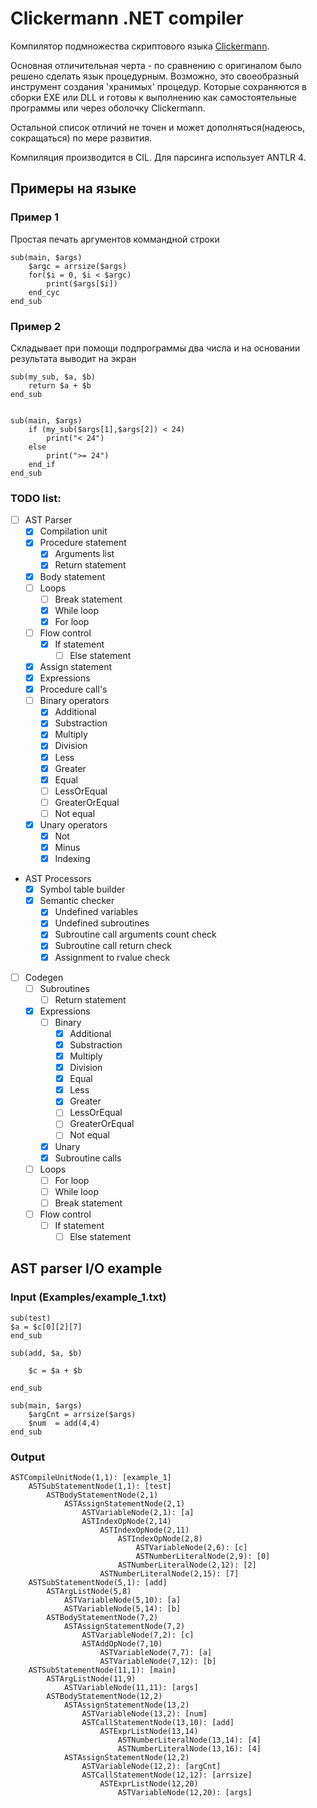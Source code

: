 # Clickermann .NET compiler

Компилятор подмножества скриптового языка [Clickermann](https://ru.wikipedia.org/wiki/Clickermann).

Основная отличительная черта - по сравнению с оригиналом было решено сделать язык процедурным. 
Возможно, это своеобразный инструмент создания 'хранимых' процедур. Которые сохраняются в сборки EXE или DLL
и готовы к выполнению как самостоятельные программы или через оболочку Clickermann. 

Остальной список отличий не точен и может дополняться(надеюсь, сокращаться) по мере развития.

Компиляция производится в CIL. Для парсинга использует ANTLR 4.

## Примеры на языке
### Пример 1

Простая печать аргументов коммандной строки

```
sub(main, $args)
	$argc = arrsize($args)
	for($i = 0, $i < $argc)
		print($args[$i])
	end_cyc
end_sub
```

### Пример 2

Складывает при помощи подпрограммы два числа и на основании результата выводит на экран

```
sub(my_sub, $a, $b)
	return $a + $b
end_sub


sub(main, $args)
	if (my_sub($args[1],$args[2]) < 24)
		print("< 24")
	else
		print(">= 24")
	end_if
end_sub
```


### TODO list:
 - [ ] AST Parser
    - [x] Compilation unit
    - [x] Procedure statement
        - [x] Arguments list
        - [x] Return statement
    - [x] Body statement
    - [ ] Loops
        - [ ] Break statement
        - [x] While loop
        - [x] For loop
	- [ ] Flow control
		- [x] If statement
			- [ ] Else statement
    - [x] Assign statement
    - [x] Expressions
    - [x] Procedure call's
	- [ ] Binary operators
		- [x] Additional
		- [x] Substraction
		- [x] Multiply
		- [x] Division
		- [x] Less
		- [x] Greater
		- [x] Equal
		- [ ] LessOrEqual
		- [ ] GreaterOrEqual
		- [ ] Not equal
	- [x] Unary operators
		- [x] Not
		- [x] Minus
		- [x] Indexing
 - AST Processors
	- [x] Symbol table builder
	- [x] Semantic checker
		- [x] Undefined variables
		- [x] Undefined subroutines
		- [x] Subroutine call arguments count check
		- [x] Subroutine call return check
		- [x] Assignment to rvalue check
 - [ ] Codegen
	- [ ] Subroutines
		- [ ] Return statement
	- [x] Expressions
		- [ ] Binary
			- [x] Additional
			- [x] Substraction
			- [x] Multiply
			- [x] Division
			- [x] Equal
			- [x] Less
			- [x] Greater
			- [ ] LessOrEqual
			- [ ] GreaterOrEqual
			- [ ] Not equal
		- [x] Unary
		- [x] Subroutine calls
	- [ ] Loops
		- [ ] For loop
		- [ ] While loop
		- [ ] Break statement
	- [ ] Flow control
		- [ ] If statement
			- [ ] Else statement

## AST parser I/O example

### Input (Examples/example_1.txt)

```
sub(test)
$a = $c[0][2][7]
end_sub

sub(add, $a, $b)
	
	$c = $a + $b

end_sub

sub(main, $args)
	$argCnt = arrsize($args)
	$num  = add(4,4)
end_sub
```

### Output

```
ASTCompileUnitNode(1,1): [example_1]
	ASTSubStatementNode(1,1): [test]
		ASTBodyStatementNode(2,1)
			ASTAssignStatementNode(2,1)
				ASTVariableNode(2,1): [a]
				ASTIndexOpNode(2,14)
					ASTIndexOpNode(2,11)
						ASTIndexOpNode(2,8)
							ASTVariableNode(2,6): [c]
							ASTNumberLiteralNode(2,9): [0]
						ASTNumberLiteralNode(2,12): [2]
					ASTNumberLiteralNode(2,15): [7]
	ASTSubStatementNode(5,1): [add]
		ASTArgListNode(5,8)
			ASTVariableNode(5,10): [a]
			ASTVariableNode(5,14): [b]
		ASTBodyStatementNode(7,2)
			ASTAssignStatementNode(7,2)
				ASTVariableNode(7,2): [c]
				ASTAddOpNode(7,10)
					ASTVariableNode(7,7): [a]
					ASTVariableNode(7,12): [b]
	ASTSubStatementNode(11,1): [main]
		ASTArgListNode(11,9)
			ASTVariableNode(11,11): [args]
		ASTBodyStatementNode(12,2)
			ASTAssignStatementNode(13,2)
				ASTVariableNode(13,2): [num]
				ASTCallStatementNode(13,10): [add]
					ASTExprListNode(13,14)
						ASTNumberLiteralNode(13,14): [4]
						ASTNumberLiteralNode(13,16): [4]
			ASTAssignStatementNode(12,2)
				ASTVariableNode(12,2): [argCnt]
				ASTCallStatementNode(12,12): [arrsize]
					ASTExprListNode(12,20)
						ASTVariableNode(12,20): [args]
```